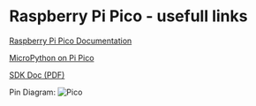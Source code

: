 # Raspberry Pi Pico - usefull links

[Raspberry Pi Pico Documentation](https://www.raspberrypi.com/documentation/microcontrollers/raspberry-pi-pico.html)

[MicroPython on Pi Pico](https://www.raspberrypi.com/documentation/microcontrollers/micropython.html)

[SDK Doc (PDF)](https://datasheets.raspberrypi.com/pico/raspberry-pi-pico-python-sdk.pdf)

Pin Diagram:
![Pico](https://www.raspberrypi.com/documentation/microcontrollers/images/pico-pinout.svg)

